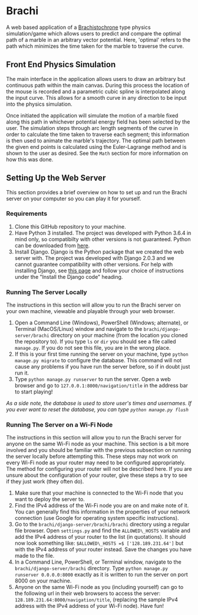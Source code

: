 # Brachi
A web based application of a <a href="https://en.wikipedia.org/wiki/Brachistochrone_curve">Brachistochrone</a> type physics simulation/game which allows users to predict and compare the optimal path of a marble in an arbitrary vector potential. Here, 'optimal' refers to the path which minimizes the time taken for the marble to traverse the curve.

## Front End Physics Simulation
The main interface in the application allows users to draw an arbitrary but continuous path within the main canvas. During this process the location of the mouse is recorded and a parametric cubic spline is interpolated along the input curve. This allows for a smooth curve in any direction to be input into the physics simulation. 

Once initiated the application will simulate the motion of a marble fixed along this path in whichever potential energy field has been selected by the user. The simulation steps through arc length segments of the curve in order to calculate the time taken to traverse each segment; this information is then used to animate the marble's trajectory. The optimal path between the given end points is calculated using the Euler-Lagrange method and is shown to the user as desired. See the `Math` section for more information on how this was done. 

## Setting Up the Web Server
This section provides a brief overview on how to set up and run the Brachi server on your computer so you can play it for yourself.

### Requirements
1. Clone this GitHub repository to your machine.
2. Have Python 3 installed. The project was developed with Python 3.6.4 in mind only, so compatibilty with other versions is not guaranteed. Python can be downloaded from <a href="https://www.python.org/downloads/">here</a>.
3. Install Django. Django is the Python package that we created the web server with. The project was developed with Django 2.0.3 and we cannot guarantee compatibility with other versions. For help with installing Django, see <a href="https://docs.djangoproject.com/en/2.0/topics/install">this page</a> and follow your choice of instructions under the "Install the Django code" heading.

### Running The Server Locally
The instructions in this section will allow you to run the Brachi server on your own machine, viewable and playable through your web browser. 

1. Open a Command Line (Windows), PowerShell (Windows; alternate), or Terminal (MacOS/Linux) window and navigate to the `brachi/django-server/brachi` directory on your machine (from the location you cloned the repository to). If you type `ls` or `dir` you should see a file called `manage.py`. If you do not see this file, you are in the wrong place.
2. If this is your first time running the server on your machine, type `python manage.py migrate` to configure the database. This command will not cause any problems if you have run the server before, so if in doubt just run it.
3. Type `python manage.py runserver` to run the server. Open a web browser and go to `127.0.0.1:8000/navigation/title` in the address bar to start playing!

*As a side note, the database is used to store user's times and usernames. If you ever want to reset the database, you can type `python manage.py flush`*

### Running The Server on a Wi-Fi Node
The instructions in this section will allow you to run the Brachi server for anyone on the same Wi-Fi node as your machine. This section is a bit more involved and you should be familiar with the previous subsection on running the server locally before attempting this. These steps may not work on every Wi-Fi node as your router may need to be configured appropriately. The method for configuring your router will not be described here. If you are unsure about the configuration of your router, give these steps a try to see if they just work (they often do).

1. Make sure that your machine is connected to the Wi-Fi node that you want to deploy the server to.
2. Find the IPv4 address of the Wi-Fi node you are on and make note of it. You can generally find this information in the properties of your network connection (use Google for operating system specific instructions).
3. Go to the `brachi/django-server/brachi/brachi` directory using a regular file browser. Open `settings.py` and find the `ALLOWED\_HOSTS` variable and add the IPv4 address of your router to the list (in quotations). It should now look something like: `$ALLOWED\_HOSTS =$ ['128.189.231.64']` but with the IPv4 address of your router instead. Save the changes you have made to the file.
4. In a Command Line, PowerShell, or Terminal window, navigate to the `brachi/django-server/brachi` directory. Type `python manage.py runserver 0.0.0.0:8000` exactly as it is written to run the server on port 8000 on your machine.
5. Anyone on the same Wi-Fi node as you (including yourself) can go to the following url in their web browsers to access the server: `128.189.231.64:8000/navigation/title`, (replacing the sample IPv4 address with the IPv4 address of your Wi-Fi node). Have fun!
